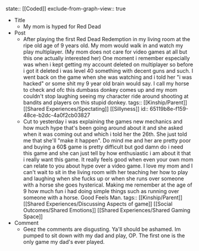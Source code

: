 state:: [[Coded]]
exclude-from-graph-view:: true

- Title
	- My mom is hyped for Red Dead
- Post
	- After playing the first Red Dead Redemption in my living room at the ripe old age of 9 years old. My mom would walk in and watch my play multiplayer. (My mom does not care for video games at all but this one actually interested her) One moment i remember especially was when i kept getting my account deleted on multiplayer so before i got it deleted i was level 40 something with decent guns and such. I went back on the game when she was watching and i told her "i was hacked" or some shit my 9 year old brain would say. I call my horse to check and ofc this dumbass donkey comes up and my mom couldn't stop laughing seeing my character ride around shooting at bandits and players on this stupid donkey.
	  tags:: [[Kinship/Parent]] [[Shared Experiences/Spectating]] [[Sillyness]]
	  id:: 65119b8e-f159-48ce-b2dc-4a0f2cb03827
	- Cut to yesterday i was explaining the games new mechanics and how much hype that's been going around about it and she asked when it was coming out and which i told her the 26th. She just told me that she'll "make it happen". Do mind me and her are pretty poor and buying a 60$ game is pretty difficult but god damn do i need this game and she can just tell by how enthusiastic i am about it that i really want this game. It really feels good when even your own mom can relate to you about hype over a video game. I love my mom and I can't wait to sit in the living room with her teaching her how to play and laughing when she fucks up or when she runs over someone with a horse she goes hysterical. Making me remember at the age of 9 how much fun i had doing simple things such as running over someone with a horse. Good Feels Man.
	  tags:: [[Kinship/Parent]] [[Shared Experiences/Discussing Aspects of game]] [[Social Outcomes/Shared Emotions]] [[Shared Experiences/Shared Gaming Space]]
- Comment
	- Geez the comments are disgusting. Ya'll should be ashamed. Im pumped to sit down with my dad and play, OP. The first one is the only game my dad's ever played.